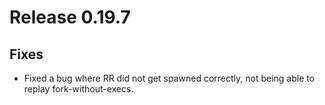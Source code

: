 # Release 0.19.7

## Fixes

- Fixed a bug where RR did not get spawned correctly, not being able to replay fork-without-execs.